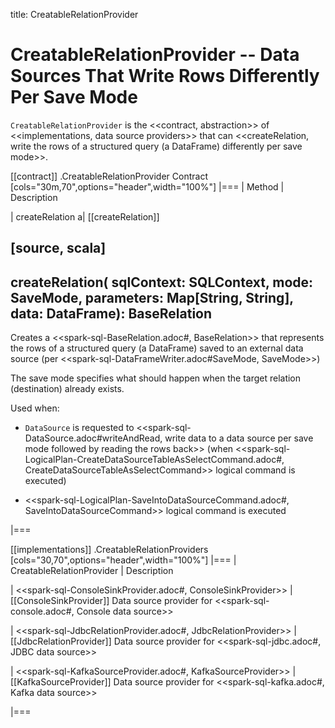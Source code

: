 title: CreatableRelationProvider

# CreatableRelationProvider -- Data Sources That Write Rows Differently Per Save Mode

`CreatableRelationProvider` is the <<contract, abstraction>> of <<implementations, data source providers>> that can <<createRelation, write the rows of a structured query (a DataFrame) differently per save mode>>.

[[contract]]
.CreatableRelationProvider Contract
[cols="30m,70",options="header",width="100%"]
|===
| Method
| Description

| createRelation
a| [[createRelation]]

[source, scala]
----
createRelation(
  sqlContext: SQLContext,
  mode: SaveMode,
  parameters: Map[String, String],
  data: DataFrame): BaseRelation
----

Creates a <<spark-sql-BaseRelation.adoc#, BaseRelation>> that represents the rows of a structured query (a DataFrame) saved to an external data source (per <<spark-sql-DataFrameWriter.adoc#SaveMode, SaveMode>>)

The save mode specifies what should happen when the target relation (destination) already exists.

Used when:

* `DataSource` is requested to <<spark-sql-DataSource.adoc#writeAndRead, write data to a data source per save mode followed by reading the rows back>> (when <<spark-sql-LogicalPlan-CreateDataSourceTableAsSelectCommand.adoc#, CreateDataSourceTableAsSelectCommand>> logical command is executed)

* <<spark-sql-LogicalPlan-SaveIntoDataSourceCommand.adoc#, SaveIntoDataSourceCommand>> logical command is executed

|===

[[implementations]]
.CreatableRelationProviders
[cols="30,70",options="header",width="100%"]
|===
| CreatableRelationProvider
| Description

| <<spark-sql-ConsoleSinkProvider.adoc#, ConsoleSinkProvider>>
| [[ConsoleSinkProvider]] Data source provider for <<spark-sql-console.adoc#, Console data source>>

| <<spark-sql-JdbcRelationProvider.adoc#, JdbcRelationProvider>>
| [[JdbcRelationProvider]] Data source provider for <<spark-sql-jdbc.adoc#, JDBC data source>>

| <<spark-sql-KafkaSourceProvider.adoc#, KafkaSourceProvider>>
| [[KafkaSourceProvider]] Data source provider for <<spark-sql-kafka.adoc#, Kafka data source>>

|===
